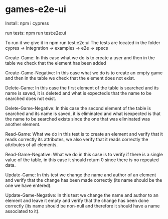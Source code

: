 # games-e2e-ui

Install:
    npm i cypress
    
run tests:
    npm run test:e2e:ui


To run it we give it in npm run test:e2e:ui
The tests are located in the folder cypres -> integration -> examples -> e2e -> specs

Create-Game:
In this case what we do is to create a user and then in the table we check that the element has been added

Create-Game-Negative:
In this case what we do is to create an empty game and then in the table we check that the element does
not exist.

Delete-Game:
In this case the first element of the table is searched and its name is saved, it is deleted and what is
expectedis that the name to be searched does not exist.

Delete-Game-Negative:
In this case the second element of the table is searched and its name is saved, it is eliminated and what isexpected is that the name to be searched exists since the one that was eliminated was another element.

Read-Game:
What we do in this test is to create an element and verify that it reads correctly its attributes, we also verify that it reads correctly the attributes of all elements.

Read-Game-Negative:
What we do in this case is to verify if there is a single value of the table, in this case it should return 0 since there is no repeated data.

Update-Game:
In this test we change the name and author of an element and verify that the change has been made correctly (its name should be the one we have entered).

Update-Game-Negative:
In this test we change the name and author to an element and leave it empty and verify that the change has been done correctly (its name should be non-null and therefore it should have a name associated to it).
